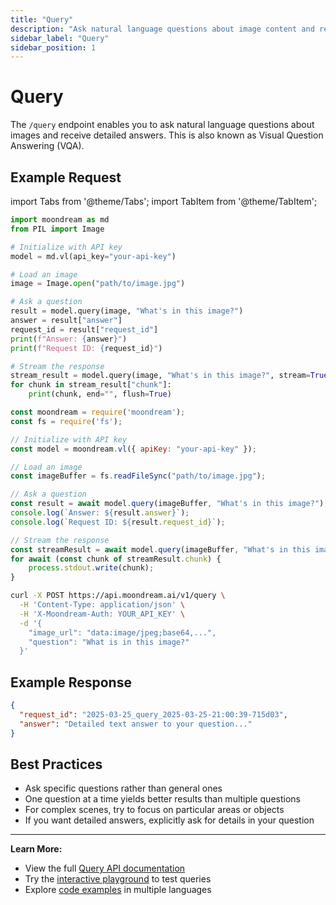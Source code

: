 ```yaml
---
title: "Query"
description: "Ask natural language questions about image content and receive detailed, accurate answers."
sidebar_label: "Query"
sidebar_position: 1
---
```


# Query

The `/query` endpoint enables you to ask natural language questions about images and receive detailed answers. This is also known as Visual Question Answering (VQA).

## Example Request

import Tabs from '@theme/Tabs';
import TabItem from '@theme/TabItem';

<Tabs>
  <TabItem value="py" label="Python" default>
  
```python
import moondream as md
from PIL import Image

# Initialize with API key
model = md.vl(api_key="your-api-key")

# Load an image
image = Image.open("path/to/image.jpg")

# Ask a question
result = model.query(image, "What's in this image?")
answer = result["answer"]
request_id = result["request_id"]
print(f"Answer: {answer}")
print(f"Request ID: {request_id}")

# Stream the response
stream_result = model.query(image, "What's in this image?", stream=True)
for chunk in stream_result["chunk"]:
    print(chunk, end="", flush=True)
```

  </TabItem>
  <TabItem value="js" label="JavaScript">
  
```javascript
const moondream = require('moondream');
const fs = require('fs');

// Initialize with API key
const model = moondream.vl({ apiKey: "your-api-key" });

// Load an image
const imageBuffer = fs.readFileSync("path/to/image.jpg");

// Ask a question
const result = await model.query(imageBuffer, "What's in this image?");
console.log(`Answer: ${result.answer}`);
console.log(`Request ID: ${result.request_id}`);

// Stream the response
const streamResult = await model.query(imageBuffer, "What's in this image?", { stream: true });
for await (const chunk of streamResult.chunk) {
    process.stdout.write(chunk);
}
```

  </TabItem>
  <TabItem value="sh" label="cURL">
  
```bash
curl -X POST https://api.moondream.ai/v1/query \
  -H 'Content-Type: application/json' \
  -H 'X-Moondream-Auth: YOUR_API_KEY' \
  -d '{
    "image_url": "data:image/jpeg;base64,...",
    "question": "What is in this image?"
  }'
```

  </TabItem>
</Tabs>

## Example Response

```json
{
  "request_id": "2025-03-25_query_2025-03-25-21:00:39-715d03",
  "answer": "Detailed text answer to your question..."
}
```

## Best Practices

- Ask specific questions rather than general ones
- One question at a time yields better results than multiple questions
- For complex scenes, try to focus on particular areas or objects
- If you want detailed answers, explicitly ask for details in your question

---

**Learn More:**
- View the full [Query API documentation](https://moondream.ai/c/docs/advanced/api/query)
- Try the [interactive playground](https://moondream.ai/c/playground) to test queries
- Explore [code examples](https://github.com/m87-labs/moondream-examples) in multiple languages
